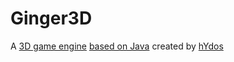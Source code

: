 # Ginger3D
A [3D game engine](https://github.com/hYdos/Ginger3D) [based on Java](https://adoptopenjdk.net/) created by [hYdos](https://github.com/hYdos)
